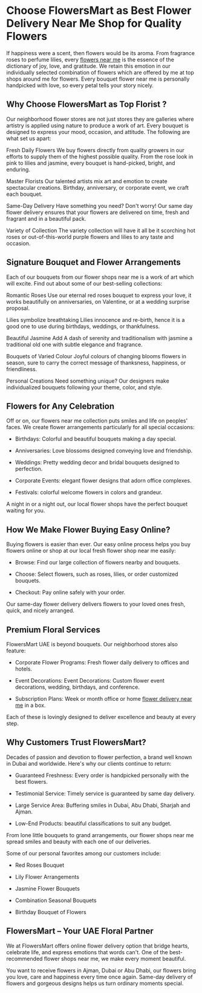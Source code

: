 # Choose FlowersMart as Best Flower Delivery Near Me Shop for Quality Flowers

If happiness were a scent, then flowers would be its aroma. From fragrance roses to perfume lilies, every [flowers near me](https://flowersmart.ae/) is the essence of the dictionary of joy, love, and gratitude. We retain this emotion in our individually selected combination of flowers which are offered by me at top shops around me for flowers. Every bouquet flower near me is personally handpicked with love, so every petal tells your story nicely.

## Why Choose FlowersMart as Top Florist ?

Our neighborhood flower stores are not just stores they are galleries where artistry is applied using nature to produce a work of art. Every bouquet is designed to express your mood, occasion, and attitude. The following are what set us apart:

Fresh Daily Flowers We buy flowers directly from quality growers in our efforts to supply them of the highest possible quality. From the rose look in pink to lilies and jasmine, every bouquet is hand-picked, bright, and enduring.

Master Florists Our talented artists mix art and emotion to create spectacular creations. Birthday, anniversary, or corporate event, we craft each bouquet.

Same-Day Delivery Have something you need? Don't worry! Our same day flower delivery ensures that your flowers are delivered on time, fresh and fragrant and in a beautiful pack.

Variety of Collection The variety collection will have it all be it scorching hot roses or out-of-this-world purple flowers and lilies to any taste and occasion.

## Signature Bouquet and Flower Arrangements

Each of our bouquets from our flower shops near me is a work of art which will excite. Find out about some of our best-selling collections:

Romantic Roses Use our eternal red roses bouquet to express your love, it works beautifully on anniversaries, on Valentine, or at a wedding surprise proposal.

Lilies symbolize breathtaking Lilies innocence and re-birth, hence it is a good one to use during birthdays, weddings, or thankfulness.

Beautiful Jasmine Add A dash of serenity and traditionalism with jasmine a traditional old one with subtle elegance and fragrance.

Bouquets of Varied Colour Joyful colours of changing blooms flowers in season, sure to carry the correct message of thanksness, happiness, or friendliness.

Personal Creations Need something unique? Our designers make individualized bouquets following your theme, color, and style.

## Flowers for Any Celebration

Off or on, our flowers near me collection puts smiles and life on peoples' faces. We create flower arrangements particularly for all special occasions:

-   Birthdays: Colorful and beautiful bouquets making a day special.
    
-   Anniversaries: Love blossoms designed conveying love and friendship.
    
-   Weddings: Pretty wedding decor and bridal bouquets designed to perfection.
    
-   Corporate Events: elegant flower designs that adorn office complexes.
    
-   Festivals: colorful welcome flowers in colors and grandeur.
    

A night in or a night out, our local flower shops have the perfect bouquet waiting for you.

## How We Make Flower Buying Easy Online?

Buying flowers is easier than ever. Our easy online process helps you buy flowers online or shop at our local fresh flower shop near me easily:

-   Browse: Find our large collection of flowers nearby and bouquets.
    
-   Choose: Select flowers, such as roses, lilies, or order customized bouquets.
    
-   Checkout: Pay online safely with your order.
    

Our same-day flower delivery delivers flowers to your loved ones fresh, quick, and nicely arranged.

## Premium Floral Services

FlowersMart UAE is beyond bouquets. Our neighborhood stores also feature:

-   Corporate Flower Programs: Fresh flower daily delivery to offices and hotels.
    
-   Event Decorations: Event Decorations: Custom flower event decorations, wedding, birthdays, and conference.
    
-   Subscription Plans: Week or month office or home [flower delivery near me](https://flowersmart.ae/) in a box.
    

Each of these is lovingly designed to deliver excellence and beauty at every step.

## Why Customers Trust FlowersMart?

Decades of passion and devotion to flower perfection, a brand well known in Dubai and worldwide. Here's why our clients continue to return:

-   Guaranteed Freshness: Every order is handpicked personally with the best flowers.
    
-   Testimonial Service: Timely service is guaranteed by same day delivery.
    
-   Large Service Area: Buffering smiles in Dubai, Abu Dhabi, Sharjah and Ajman.
    
-   Low-End Products: beautiful classifications to suit any budget.
    

From lone little bouquets to grand arrangements, our flower shops near me spread smiles and beauty with each one of our deliveries.

Some of our personal favorites among our customers include:

-   Red Roses Bouquet
    
-   Lily Flower Arrangements
    
-   Jasmine Flower Bouquets
    
-   Combination Seasonal Bouquets
    
-   Birthday Bouquet of Flowers
    

## FlowersMart – Your UAE Floral Partner

We at FlowersMart offers online flower delivery option that bridge hearts, celebrate life, and express emotions that words can't. One of the best-recommended flower shops near me, we make every moment beautiful.

You want to receive flowers in Ajman, Dubai or Abu Dhabi, our flowers bring you love, care and happiness every time once again. Same-day delivery of flowers and gorgeous designs helps us turn ordinary moments special.
